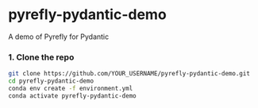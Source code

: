 # pyrefly-pydantic-demo
A demo of Pyrefly for Pydantic


### 1. Clone the repo

```bash
git clone https://github.com/YOUR_USERNAME/pyrefly-pydantic-demo.git
cd pyrefly-pydantic-demo
conda env create -f environment.yml
conda activate pyrefly-pydantic-demo
```
